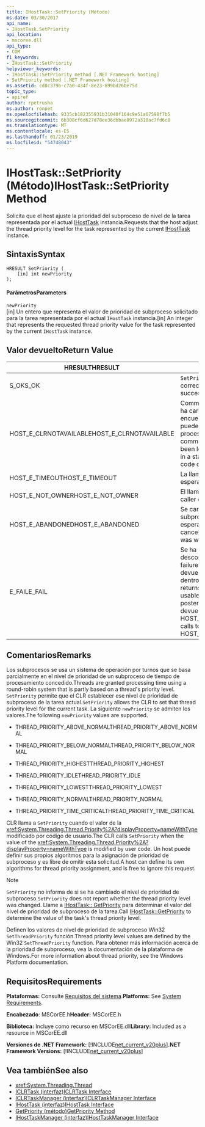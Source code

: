 ```yaml
---
title: IHostTask::SetPriority (Método)
ms.date: 03/30/2017
api_name:
- IHostTask.SetPriority
api_location:
- mscoree.dll
api_type:
- COM
f1_keywords:
- IHostTask::SetPriority
helpviewer_keywords:
- IHostTask::SetPriority method [.NET Framework hosting]
- SetPriority method [.NET Framework hosting]
ms.assetid: cd8c379b-c7a0-434f-8e23-899bd26be75d
topic_type:
- apiref
author: rpetrusha
ms.author: ronpet
ms.openlocfilehash: 9335cb182355931b31040f164c9e51a67598f7b5
ms.sourcegitcommit: 6b308cf6d627d78ee36dbbae8972a310ac7fd6c8
ms.translationtype: MT
ms.contentlocale: es-ES
ms.lasthandoff: 01/23/2019
ms.locfileid: "54748043"
---
```

# <a name="ihosttasksetpriority-method"></a><span data-ttu-id="b9366-102">IHostTask::SetPriority (Método)</span><span class="sxs-lookup"><span data-stu-id="b9366-102">IHostTask::SetPriority Method</span></span>
<span data-ttu-id="b9366-103">Solicita que el host ajuste la prioridad del subproceso de nivel de la tarea representada por el actual [IHostTask](../../../../docs/framework/unmanaged-api/hosting/ihosttask-interface.md) instancia.</span><span class="sxs-lookup"><span data-stu-id="b9366-103">Requests that the host adjust the thread priority level for the task represented by the current [IHostTask](../../../../docs/framework/unmanaged-api/hosting/ihosttask-interface.md) instance.</span></span>  
  
## <a name="syntax"></a><span data-ttu-id="b9366-104">Sintaxis</span><span class="sxs-lookup"><span data-stu-id="b9366-104">Syntax</span></span>  
  
```  
HRESULT SetPriority (  
    [in] int newPriority  
);  
```  
  
#### <a name="parameters"></a><span data-ttu-id="b9366-105">Parámetros</span><span class="sxs-lookup"><span data-stu-id="b9366-105">Parameters</span></span>  
 `newPriority`  
 <span data-ttu-id="b9366-106">[in] Un entero que representa el valor de prioridad de subproceso solicitado para la tarea representada por el actual `IHostTask` instancia.</span><span class="sxs-lookup"><span data-stu-id="b9366-106">[in] An integer that represents the requested thread priority value for the task represented by the current `IHostTask` instance.</span></span>  
  
## <a name="return-value"></a><span data-ttu-id="b9366-107">Valor devuelto</span><span class="sxs-lookup"><span data-stu-id="b9366-107">Return Value</span></span>  
  
|<span data-ttu-id="b9366-108">HRESULT</span><span class="sxs-lookup"><span data-stu-id="b9366-108">HRESULT</span></span>|<span data-ttu-id="b9366-109">Descripción</span><span class="sxs-lookup"><span data-stu-id="b9366-109">Description</span></span>|  
|-------------|-----------------|  
|<span data-ttu-id="b9366-110">S_OK</span><span class="sxs-lookup"><span data-stu-id="b9366-110">S_OK</span></span>|<span data-ttu-id="b9366-111">`SetPriority` se devolvió correctamente.</span><span class="sxs-lookup"><span data-stu-id="b9366-111">`SetPriority` returned successfully.</span></span>|  
|<span data-ttu-id="b9366-112">HOST_E_CLRNOTAVAILABLE</span><span class="sxs-lookup"><span data-stu-id="b9366-112">HOST_E_CLRNOTAVAILABLE</span></span>|<span data-ttu-id="b9366-113">Common language runtime (CLR) no se ha cargado en un proceso o el CLR se encuentra en un estado en el que no se puede ejecutar código administrado o procesar la llamada correctamente.</span><span class="sxs-lookup"><span data-stu-id="b9366-113">The common language runtime (CLR) has not been loaded into a process, or the CLR is in a state in which it cannot run managed code or process the call successfully.</span></span>|  
|<span data-ttu-id="b9366-114">HOST_E_TIMEOUT</span><span class="sxs-lookup"><span data-stu-id="b9366-114">HOST_E_TIMEOUT</span></span>|<span data-ttu-id="b9366-115">La llamada ha agotado el tiempo de espera.</span><span class="sxs-lookup"><span data-stu-id="b9366-115">The call timed out.</span></span>|  
|<span data-ttu-id="b9366-116">HOST_E_NOT_OWNER</span><span class="sxs-lookup"><span data-stu-id="b9366-116">HOST_E_NOT_OWNER</span></span>|<span data-ttu-id="b9366-117">El llamador no posee el bloqueo.</span><span class="sxs-lookup"><span data-stu-id="b9366-117">The caller does not own the lock.</span></span>|  
|<span data-ttu-id="b9366-118">HOST_E_ABANDONED</span><span class="sxs-lookup"><span data-stu-id="b9366-118">HOST_E_ABANDONED</span></span>|<span data-ttu-id="b9366-119">Se canceló un evento mientras un subproceso bloqueado o fibra estaba esperando en ella.</span><span class="sxs-lookup"><span data-stu-id="b9366-119">An event was canceled while a blocked thread or fiber was waiting on it.</span></span>|  
|<span data-ttu-id="b9366-120">E_FAIL</span><span class="sxs-lookup"><span data-stu-id="b9366-120">E_FAIL</span></span>|<span data-ttu-id="b9366-121">Se ha producido un error irrecuperable desconocido.</span><span class="sxs-lookup"><span data-stu-id="b9366-121">An unknown catastrophic failure occurred.</span></span> <span data-ttu-id="b9366-122">Cuando un método devuelve E_FAIL, CLR ya no es utilizable dentro del proceso.</span><span class="sxs-lookup"><span data-stu-id="b9366-122">When a method returns E_FAIL, the CLR is no longer usable within the process.</span></span> <span data-ttu-id="b9366-123">Las llamadas posteriores a métodos de hospedaje devuelven HOST_E_CLRNOTAVAILABLE.</span><span class="sxs-lookup"><span data-stu-id="b9366-123">Subsequent calls to hosting methods return HOST_E_CLRNOTAVAILABLE.</span></span>|  
  
## <a name="remarks"></a><span data-ttu-id="b9366-124">Comentarios</span><span class="sxs-lookup"><span data-stu-id="b9366-124">Remarks</span></span>  
 <span data-ttu-id="b9366-125">Los subprocesos se usa un sistema de operación por turnos que se basa parcialmente en el nivel de prioridad de un subproceso de tiempo de procesamiento concedido.</span><span class="sxs-lookup"><span data-stu-id="b9366-125">Threads are granted processing time using a round-robin system that is partly based on a thread's priority level.</span></span> <span data-ttu-id="b9366-126">`SetPriority` permite que el CLR establecer ese nivel de prioridad de subproceso de la tarea actual.</span><span class="sxs-lookup"><span data-stu-id="b9366-126">`SetPriority` allows the CLR to set that thread priority level for the current task.</span></span> <span data-ttu-id="b9366-127">La siguiente `newPriority` se admiten los valores.</span><span class="sxs-lookup"><span data-stu-id="b9366-127">The following `newPriority` values are supported.</span></span>  
  
-   <span data-ttu-id="b9366-128">THREAD_PRIORITY_ABOVE_NORMAL</span><span class="sxs-lookup"><span data-stu-id="b9366-128">THREAD_PRIORITY_ABOVE_NORMAL</span></span>  
  
-   <span data-ttu-id="b9366-129">THREAD_PRIORITY_BELOW_NORMAL</span><span class="sxs-lookup"><span data-stu-id="b9366-129">THREAD_PRIORITY_BELOW_NORMAL</span></span>  
  
-   <span data-ttu-id="b9366-130">THREAD_PRIORITY_HIGHEST</span><span class="sxs-lookup"><span data-stu-id="b9366-130">THREAD_PRIORITY_HIGHEST</span></span>  
  
-   <span data-ttu-id="b9366-131">THREAD_PRIORITY_IDLE</span><span class="sxs-lookup"><span data-stu-id="b9366-131">THREAD_PRIORITY_IDLE</span></span>  
  
-   <span data-ttu-id="b9366-132">THREAD_PRIORITY_LOWEST</span><span class="sxs-lookup"><span data-stu-id="b9366-132">THREAD_PRIORITY_LOWEST</span></span>  
  
-   <span data-ttu-id="b9366-133">THREAD_PRIORITY_NORMAL</span><span class="sxs-lookup"><span data-stu-id="b9366-133">THREAD_PRIORITY_NORMAL</span></span>  
  
-   <span data-ttu-id="b9366-134">THREAD_PRIORITY_TIME_CRITICAL</span><span class="sxs-lookup"><span data-stu-id="b9366-134">THREAD_PRIORITY_TIME_CRITICAL</span></span>  
  
 <span data-ttu-id="b9366-135">CLR llama a `SetPriority` cuando el valor de la <xref:System.Threading.Thread.Priority%2A?displayProperty=nameWithType> modificado por código de usuario.</span><span class="sxs-lookup"><span data-stu-id="b9366-135">The CLR calls `SetPriority` when the value of the <xref:System.Threading.Thread.Priority%2A?displayProperty=nameWithType> is modified by user code.</span></span> <span data-ttu-id="b9366-136">Un host puede definir sus propios algoritmos para la asignación de prioridad de subproceso y es libre de omitir esta solicitud.</span><span class="sxs-lookup"><span data-stu-id="b9366-136">A host can define its own algorithms for thread priority assignment, and is free to ignore this request.</span></span>  
  
> [!NOTE]
>  <span data-ttu-id="b9366-137">`SetPriority` no informa de si se ha cambiado el nivel de prioridad de subproceso.</span><span class="sxs-lookup"><span data-stu-id="b9366-137">`SetPriority` does not report whether the thread priority level was changed.</span></span> <span data-ttu-id="b9366-138">Llame a [IHostTask:: GetPriority](../../../../docs/framework/unmanaged-api/hosting/ihosttask-getpriority-method.md) para determinar el valor del nivel de prioridad de subproceso de la tarea.</span><span class="sxs-lookup"><span data-stu-id="b9366-138">Call [IHostTask::GetPriority](../../../../docs/framework/unmanaged-api/hosting/ihosttask-getpriority-method.md) to determine the value of the task's thread priority level.</span></span>  
  
 <span data-ttu-id="b9366-139">Definen los valores de nivel de prioridad de subproceso Win32 `SetThreadPriority` función.</span><span class="sxs-lookup"><span data-stu-id="b9366-139">Thread priority level values are defined by the Win32 `SetThreadPriority` function.</span></span> <span data-ttu-id="b9366-140">Para obtener más información acerca de la prioridad de subproceso, vea la documentación de la plataforma de Windows.</span><span class="sxs-lookup"><span data-stu-id="b9366-140">For more information about thread priority, see the Windows Platform documentation.</span></span>  
  
## <a name="requirements"></a><span data-ttu-id="b9366-141">Requisitos</span><span class="sxs-lookup"><span data-stu-id="b9366-141">Requirements</span></span>  
 <span data-ttu-id="b9366-142">**Plataformas:** Consulte [Requisitos del sistema](../../../../docs/framework/get-started/system-requirements.md).</span><span class="sxs-lookup"><span data-stu-id="b9366-142">**Platforms:** See [System Requirements](../../../../docs/framework/get-started/system-requirements.md).</span></span>  
  
 <span data-ttu-id="b9366-143">**Encabezado**: MSCorEE.h</span><span class="sxs-lookup"><span data-stu-id="b9366-143">**Header:** MSCorEE.h</span></span>  
  
 <span data-ttu-id="b9366-144">**Biblioteca:** Incluye como recurso en MSCorEE.dll</span><span class="sxs-lookup"><span data-stu-id="b9366-144">**Library:** Included as a resource in MSCorEE.dll</span></span>  
  
 <span data-ttu-id="b9366-145">**Versiones de .NET Framework:** [!INCLUDE[net_current_v20plus](../../../../includes/net-current-v20plus-md.md)]</span><span class="sxs-lookup"><span data-stu-id="b9366-145">**.NET Framework Versions:** [!INCLUDE[net_current_v20plus](../../../../includes/net-current-v20plus-md.md)]</span></span>  
  
## <a name="see-also"></a><span data-ttu-id="b9366-146">Vea también</span><span class="sxs-lookup"><span data-stu-id="b9366-146">See also</span></span>
- <xref:System.Threading.Thread>
- [<span data-ttu-id="b9366-147">ICLRTask (interfaz)</span><span class="sxs-lookup"><span data-stu-id="b9366-147">ICLRTask Interface</span></span>](../../../../docs/framework/unmanaged-api/hosting/iclrtask-interface.md)
- [<span data-ttu-id="b9366-148">ICLRTaskManager (interfaz)</span><span class="sxs-lookup"><span data-stu-id="b9366-148">ICLRTaskManager Interface</span></span>](../../../../docs/framework/unmanaged-api/hosting/iclrtaskmanager-interface.md)
- [<span data-ttu-id="b9366-149">IHostTask (interfaz)</span><span class="sxs-lookup"><span data-stu-id="b9366-149">IHostTask Interface</span></span>](../../../../docs/framework/unmanaged-api/hosting/ihosttask-interface.md)
- [<span data-ttu-id="b9366-150">GetPriority (método)</span><span class="sxs-lookup"><span data-stu-id="b9366-150">GetPriority Method</span></span>](../../../../docs/framework/unmanaged-api/hosting/ihosttask-getpriority-method.md)
- [<span data-ttu-id="b9366-151">IHostTaskManager (interfaz)</span><span class="sxs-lookup"><span data-stu-id="b9366-151">IHostTaskManager Interface</span></span>](../../../../docs/framework/unmanaged-api/hosting/ihosttaskmanager-interface.md)
